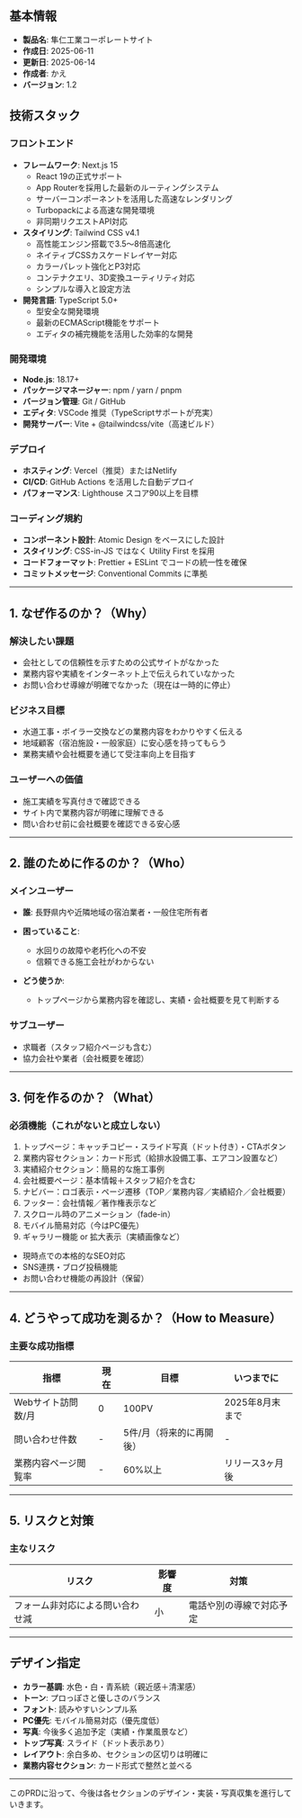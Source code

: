 ## 基本情報

* **製品名**: 隼仁工業コーポレートサイト
* **作成日**: 2025-06-11
* **更新日**: 2025-06-14
* **作成者**: かえ
* **バージョン**: 1.2

## 技術スタック

### フロントエンド
* **フレームワーク**: Next.js 15
  * React 19の正式サポート
  * App Routerを採用した最新のルーティングシステム
  * サーバーコンポーネントを活用した高速なレンダリング
  * Turbopackによる高速な開発環境
  * 非同期リクエストAPI対応
* **スタイリング**: Tailwind CSS v4.1
  * 高性能エンジン搭載で3.5〜8倍高速化
  * ネイティブCSSカスケードレイヤー対応
  * カラーパレット強化とP3対応
  * コンテナクエリ、3D変換ユーティリティ対応
  * シンプルな導入と設定方法
* **開発言語**: TypeScript 5.0+
  * 型安全な開発環境
  * 最新のECMAScript機能をサポート
  * エディタの補完機能を活用した効率的な開発

### 開発環境
* **Node.js**: 18.17+
* **パッケージマネージャー**: npm / yarn / pnpm
* **バージョン管理**: Git / GitHub
* **エディタ**: VSCode 推奨（TypeScriptサポートが充実）
* **開発サーバー**: Vite + @tailwindcss/vite（高速ビルド）

### デプロイ
* **ホスティング**: Vercel（推奨）またはNetlify
* **CI/CD**: GitHub Actions を活用した自動デプロイ
* **パフォーマンス**: Lighthouse スコア90以上を目標

### コーディング規約
* **コンポーネント設計**: Atomic Design をベースにした設計
* **スタイリング**: CSS-in-JS ではなく Utility First を採用
* **コードフォーマット**: Prettier + ESLint でコードの統一性を確保
* **コミットメッセージ**: Conventional Commits に準拠

---

## 1. なぜ作るのか？（Why）

### 解決したい課題

* 会社としての信頼性を示すための公式サイトがなかった
* 業務内容や実績をインターネット上で伝えられていなかった
* お問い合わせ導線が明確でなかった（現在は一時的に停止）

### ビジネス目標

* 水道工事・ボイラー交換などの業務内容をわかりやすく伝える
* 地域顧客（宿泊施設・一般家庭）に安心感を持ってもらう
* 業務実績や会社概要を通じて受注率向上を目指す

### ユーザーへの価値

* 施工実績を写真付きで確認できる
* サイト内で業務内容が明確に理解できる
* 問い合わせ前に会社概要を確認できる安心感

---

## 2. 誰のために作るのか？（Who）

### メインユーザー

* **誰**: 長野県内や近隣地域の宿泊業者・一般住宅所有者
* **困っていること**:

  * 水回りの故障や老朽化への不安
  * 信頼できる施工会社がわからない
* **どう使うか**:

  * トップページから業務内容を確認し、実績・会社概要を見て判断する

### サブユーザー

* 求職者（スタッフ紹介ページも含む）
* 協力会社や業者（会社概要を確認）

---

## 3. 何を作るのか？（What）

### 必須機能（これがないと成立しない）

1. トップページ：キャッチコピー・スライド写真（ドット付き）・CTAボタン
2. 業務内容セクション：カード形式（給排水設備工事、エアコン設置など）
3. 実績紹介セクション：簡易的な施工事例
4. 会社概要ページ：基本情報＋スタッフ紹介を含む
5. ナビバー：ロゴ表示・ページ遷移（TOP／業務内容／実績紹介／会社概要）
6. フッター：会社情報／著作権表示など
1. スクロール時のアニメーション（fade-in）
2. モバイル簡易対応（今はPC優先）
3. ギャラリー機能 or 拡大表示（実績画像など）
* 現時点での本格的なSEO対応
* SNS連携・ブログ投稿機能
* お問い合わせ機能の再設計（保留）

---

## 4. どうやって成功を測るか？（How to Measure）

### 主要な成功指標

| 指標          | 現在 | 目標            | いつまでに      |
| ----------- | -- | ------------- | ---------- |
| Webサイト訪問数/月 | 0  | 100PV         | 2025年8月末まで |
| 問い合わせ件数     | -  | 5件/月（将来的に再開後） | -          |
| 業務内容ページ閲覧率  | -  | 60%以上         | リリース3ヶ月後   |

---

## 5. リスクと対策

### 主なリスク

| リスク                | 影響度 | 対策                  |
| ------------------ | --- | ------------------- |
| フォーム非対応による問い合わせ減   | 小   | 電話や別の導線で対応予定        |

---

## デザイン指定

* **カラー基調**: 水色・白・青系統（親近感＋清潔感）
* **トーン**: プロっぽさと優しさのバランス
* **フォント**: 読みやすいシンプル系
* **PC優先**: モバイル簡易対応（優先度低）
* **写真**: 今後多く追加予定（実績・作業風景など）
* **トップ写真**: スライド（ドット表示あり）
* **レイアウト**: 余白多め、セクションの区切りは明確に
* **業務内容セクション**: カード形式で整然と並べる

---

このPRDに沿って、今後は各セクションのデザイン・実装・写真収集を進行していきます。
